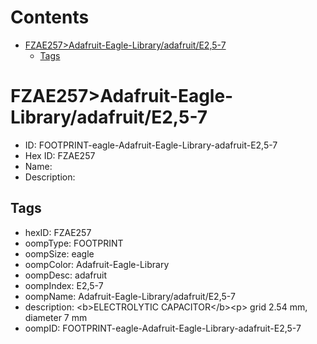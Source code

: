 



Contents
========

* [FZAE257>Adafruit-Eagle-Library/adafruit/E2,5-7](#fzae257adafruit-eagle-libraryadafruite25-7)
	* [Tags](#tags)

# FZAE257>Adafruit-Eagle-Library/adafruit/E2,5-7

- ID: FOOTPRINT-eagle-Adafruit-Eagle-Library-adafruit-E2,5-7
- Hex ID: FZAE257
- Name: 
- Description: 

## Tags

- hexID: FZAE257
- oompType: FOOTPRINT
- oompSize: eagle
- oompColor: Adafruit-Eagle-Library
- oompDesc: adafruit
- oompIndex: E2,5-7
- oompName: Adafruit-Eagle-Library/adafruit/E2,5-7
- description: &lt;b&gt;ELECTROLYTIC CAPACITOR&lt;/b&gt;&lt;p&gt;
grid 2.54 mm, diameter 7 mm
- oompID: FOOTPRINT-eagle-Adafruit-Eagle-Library-adafruit-E2,5-7
